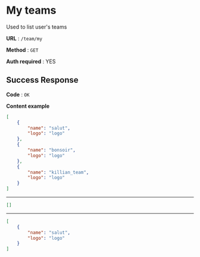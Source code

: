 # My teams

Used to list user's teams

**URL** : `/team/my`

**Method** : `GET`

**Auth required** : YES


## Success Response

**Code** : `OK`

**Content example**

```json
[
    {
        "name": "salut",
        "logo": "logo"
    },
    {
        "name": "bonsoir",
        "logo": "logo"
    },
    {
        "name": "killian_team",
        "logo": "logo"
    }
]
```

___

```json
[]
```

___

```json
[
    {
        "name": "salut",
        "logo": "logo"
    }
]
```
